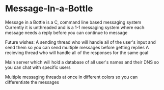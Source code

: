 # Message-In-a-Bottle

Message in a Bottle is a C, command line based messaging system
Currently it is unthreaded and is a 1-1 messaging system where each message needs a reply before you can continue to message

Future wishes:
  A sending thread who will handle all of the user's input and send them so you can send multiple messages before getting replies
  A recieving thread who will handle all of the responses for the same goal
  
  Main server which will hold a database of all user's names and their DNS so you can chat with specific users
  
  Multiple messaging threads at once in different colors so you can differentiate the messages
